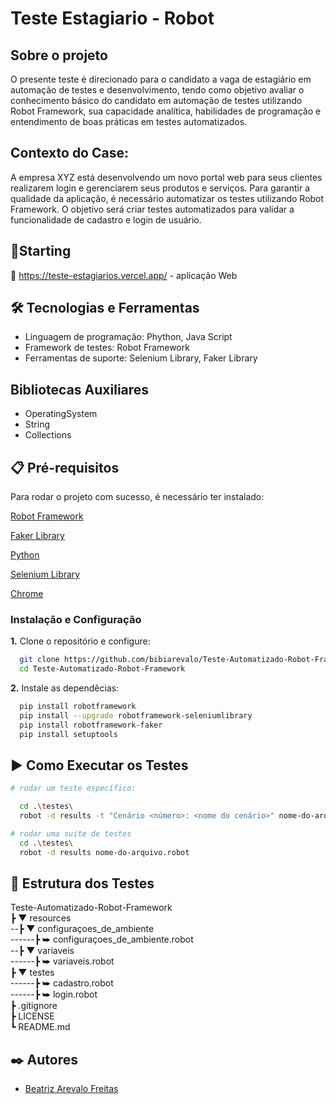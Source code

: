 
# Teste Estagiario - Robot

## Sobre o projeto

O presente teste é direcionado para o candidato a vaga de estagiário em automação de testes e desenvolvimento, tendo como objetivo avaliar o conhecimento básico do candidato em automação de testes utilizando Robot Framework, sua capacidade analítica, habilidades de programação e entendimento de boas práticas em testes automatizados.

## Contexto do Case:
A empresa XYZ está desenvolvendo um novo portal web para seus clientes realizarem login e gerenciarem seus produtos e serviços.
Para garantir a qualidade da aplicação, é necessário automatizar os testes utilizando Robot Framework. O objetivo será criar testes automatizados para validar a funcionalidade de cadastro e login
de usuário.

## 🚀Starting

🔗 https://teste-estagiarios.vercel.app/ - aplicação Web

## 🛠 Tecnologias e Ferramentas 
- Linguagem de programação: Phython, Java Script
- Framework de testes: Robot Framework
- Ferramentas de suporte: Selenium Library, Faker Library

## Bibliotecas Auxiliares
- OperatingSystem
- String
- Collections

## 📋 Pré-requisitos 
Para rodar o projeto com sucesso, é necessário ter instalado: 

[Robot Framework](https://robotframework.org/?tab=1#getting-started)

[Faker Library](https://pypi.org/project/robotframework-faker/)

[Python](https://www.python.org/)

[Selenium Library](https://robotframework.org/SeleniumLibrary/)

[Chrome](https://www.google.pt/intl/pt-PT/chrome/?brand=FKPE&gclid=Cj0KCQjwk96lBhDHARIsAEKO4xZL-Es1KmoysYeont3NWAq9nu-l02N3CWExTlyoP3MM8NJi4rVe-NUaAlVCEALw_wcB&gclsrc=aw.ds/)

### Instalação e Configuração
**1.** Clone o repositório e configure: 
```bash
  git clone https://github.com/bibiarevalo/Teste-Automatizado-Robot-Framework.git
  cd Teste-Automatizado-Robot-Framework
```
**2.** Instale as dependêcias:
```bash
  pip install robotframework 
  pip install --upgrade robotframework-seleniumlibrary 
  pip install robotframework-faker 
  pip install setuptools

```

## ▶️ Como Executar os Testes

```bash
# rodar um teste específico:

  cd .\testes\
  robot -d results -t "Cenário <número>: <nome do cenário>" nome-do-arquivo.robot

# rodar uma suite de testes
  cd .\testes\
  robot -d results nome-do-arquivo.robot 
```

## 📂 Estrutura dos Testes  

Teste-Automatizado-Robot-Framework \
┣ ▼ resources  \
--┣ ▼ configuraçoes_de_ambiente \
------┣ ⮩ configuraçoes_de_ambiente.robot \
--┣ ▼ variaveis \
------┣ ⮩ variaveis.robot\
┣ ▼ testes \
------┣ ⮩ cadastro.robot\
------┣ ⮩ login.robot\
┣  .gitignore \
┣   LICENSE\
┗   README.md
  
## ✒️ Autores

- [Beatriz Arevalo Freitas](https://www.linkedin.com/in/beatriz-arevalo-freitas?utm_source=share&utm_campaign=share_via&utm_content=profile&utm_medium=ios_app/) 

